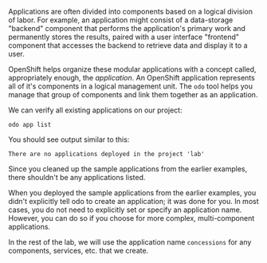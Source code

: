 Applications are often divided into components based on a logical division of labor. For example, an application might consist of a data-storage "backend" component that performs the application's primary work and permanently stores the results, paired with a user interface "frontend" component that accesses the backend to retrieve data and display it to a user.

OpenShift helps organize these modular applications with a concept called, appropriately enough, the *application*. An OpenShift application represents all of it's components in a logical management unit. The `odo` tool helps you manage that group of components and link them together as an application.

We can verify all existing applications on our project:

```execute-1
odo app list
```

You should see output similar to this:

```
There are no applications deployed in the project 'lab'
```

Since you cleaned up the sample applications from the earlier examples, there shouldn't be any applications listed.

When you deployed the sample applications from the earlier examples, you didn't explicitly tell odo to create an application; it was done for you. In most cases, you do not need to explicitly set or specify an application name. However, you can do so if you choose for more complex, multi-component applications.

In the rest of the lab, we will use the application name `concessions` for any components, services, etc. that we create.
